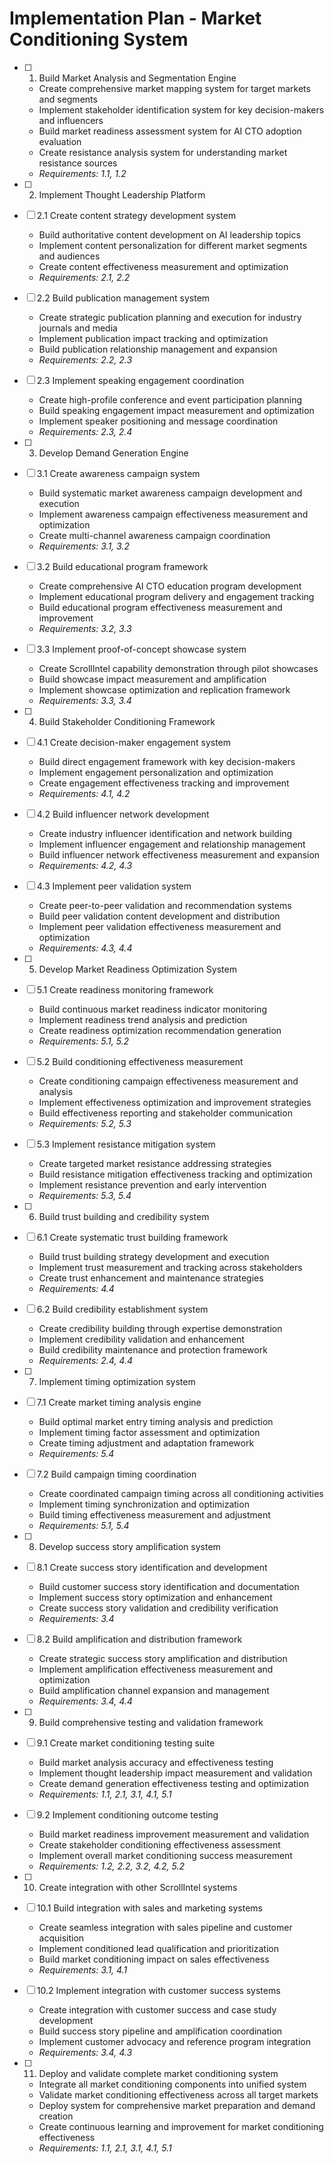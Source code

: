 # Implementation Plan - Market Conditioning System

- [ ] 1. Build Market Analysis and Segmentation Engine
  - Create comprehensive market mapping system for target markets and segments
  - Implement stakeholder identification system for key decision-makers and influencers
  - Build market readiness assessment system for AI CTO adoption evaluation
  - Create resistance analysis system for understanding market resistance sources
  - _Requirements: 1.1, 1.2_

- [ ] 2. Implement Thought Leadership Platform
- [ ] 2.1 Create content strategy development system
  - Build authoritative content development on AI leadership topics
  - Implement content personalization for different market segments and audiences
  - Create content effectiveness measurement and optimization
  - _Requirements: 2.1, 2.2_

- [ ] 2.2 Build publication management system
  - Create strategic publication planning and execution for industry journals and media
  - Implement publication impact tracking and optimization
  - Build publication relationship management and expansion
  - _Requirements: 2.2, 2.3_

- [ ] 2.3 Implement speaking engagement coordination
  - Create high-profile conference and event participation planning
  - Build speaking engagement impact measurement and optimization
  - Implement speaker positioning and message coordination
  - _Requirements: 2.3, 2.4_

- [ ] 3. Develop Demand Generation Engine
- [ ] 3.1 Create awareness campaign system
  - Build systematic market awareness campaign development and execution
  - Implement awareness campaign effectiveness measurement and optimization
  - Create multi-channel awareness campaign coordination
  - _Requirements: 3.1, 3.2_

- [ ] 3.2 Build educational program framework
  - Create comprehensive AI CTO education program development
  - Implement educational program delivery and engagement tracking
  - Build educational program effectiveness measurement and improvement
  - _Requirements: 3.2, 3.3_

- [ ] 3.3 Implement proof-of-concept showcase system
  - Create ScrollIntel capability demonstration through pilot showcases
  - Build showcase impact measurement and amplification
  - Implement showcase optimization and replication framework
  - _Requirements: 3.3, 3.4_

- [ ] 4. Build Stakeholder Conditioning Framework
- [ ] 4.1 Create decision-maker engagement system
  - Build direct engagement framework with key decision-makers
  - Implement engagement personalization and optimization
  - Create engagement effectiveness tracking and improvement
  - _Requirements: 4.1, 4.2_

- [ ] 4.2 Build influencer network development
  - Create industry influencer identification and network building
  - Implement influencer engagement and relationship management
  - Build influencer network effectiveness measurement and expansion
  - _Requirements: 4.2, 4.3_

- [ ] 4.3 Implement peer validation system
  - Create peer-to-peer validation and recommendation systems
  - Build peer validation content development and distribution
  - Implement peer validation effectiveness measurement and optimization
  - _Requirements: 4.3, 4.4_

- [ ] 5. Develop Market Readiness Optimization System
- [ ] 5.1 Create readiness monitoring framework
  - Build continuous market readiness indicator monitoring
  - Implement readiness trend analysis and prediction
  - Create readiness optimization recommendation generation
  - _Requirements: 5.1, 5.2_

- [ ] 5.2 Build conditioning effectiveness measurement
  - Create conditioning campaign effectiveness measurement and analysis
  - Implement effectiveness optimization and improvement strategies
  - Build effectiveness reporting and stakeholder communication
  - _Requirements: 5.2, 5.3_

- [ ] 5.3 Implement resistance mitigation system
  - Create targeted market resistance addressing strategies
  - Build resistance mitigation effectiveness tracking and optimization
  - Implement resistance prevention and early intervention
  - _Requirements: 5.3, 5.4_

- [ ] 6. Build trust building and credibility system
- [ ] 6.1 Create systematic trust building framework
  - Build trust building strategy development and execution
  - Implement trust measurement and tracking across stakeholders
  - Create trust enhancement and maintenance strategies
  - _Requirements: 4.4_

- [ ] 6.2 Build credibility establishment system
  - Create credibility building through expertise demonstration
  - Implement credibility validation and enhancement
  - Build credibility maintenance and protection framework
  - _Requirements: 2.4, 4.4_

- [ ] 7. Implement timing optimization system
- [ ] 7.1 Create market timing analysis engine
  - Build optimal market entry timing analysis and prediction
  - Implement timing factor assessment and optimization
  - Create timing adjustment and adaptation framework
  - _Requirements: 5.4_

- [ ] 7.2 Build campaign timing coordination
  - Create coordinated campaign timing across all conditioning activities
  - Implement timing synchronization and optimization
  - Build timing effectiveness measurement and adjustment
  - _Requirements: 5.1, 5.4_

- [ ] 8. Develop success story amplification system
- [ ] 8.1 Create success story identification and development
  - Build customer success story identification and documentation
  - Implement success story optimization and enhancement
  - Create success story validation and credibility verification
  - _Requirements: 3.4_

- [ ] 8.2 Build amplification and distribution framework
  - Create strategic success story amplification and distribution
  - Implement amplification effectiveness measurement and optimization
  - Build amplification channel expansion and management
  - _Requirements: 3.4, 4.4_

- [ ] 9. Build comprehensive testing and validation framework
- [ ] 9.1 Create market conditioning testing suite
  - Build market analysis accuracy and effectiveness testing
  - Implement thought leadership impact measurement and validation
  - Create demand generation effectiveness testing and optimization
  - _Requirements: 1.1, 2.1, 3.1, 4.1, 5.1_

- [ ] 9.2 Implement conditioning outcome testing
  - Build market readiness improvement measurement and validation
  - Create stakeholder conditioning effectiveness assessment
  - Implement overall market conditioning success measurement
  - _Requirements: 1.2, 2.2, 3.2, 4.2, 5.2_

- [ ] 10. Create integration with other ScrollIntel systems
- [ ] 10.1 Build integration with sales and marketing systems
  - Create seamless integration with sales pipeline and customer acquisition
  - Implement conditioned lead qualification and prioritization
  - Build market conditioning impact on sales effectiveness
  - _Requirements: 3.1, 4.1_

- [ ] 10.2 Implement integration with customer success systems
  - Create integration with customer success and case study development
  - Build success story pipeline and amplification coordination
  - Implement customer advocacy and reference program integration
  - _Requirements: 3.4, 4.3_

- [ ] 11. Deploy and validate complete market conditioning system
  - Integrate all market conditioning components into unified system
  - Validate market conditioning effectiveness across all target markets
  - Deploy system for comprehensive market preparation and demand creation
  - Create continuous learning and improvement for market conditioning effectiveness
  - _Requirements: 1.1, 2.1, 3.1, 4.1, 5.1_